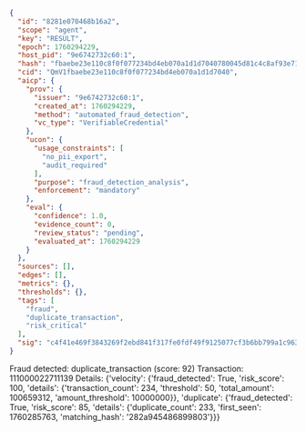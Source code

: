 ```json
{
  "id": "8281e070468b16a2",
  "scope": "agent",
  "key": "RESULT",
  "epoch": 1760294229,
  "host_pid": "9e6742732c60:1",
  "hash": "fbaebe23e110c8f0f077234bd4eb070a1d1d7040780045d81c4c8af93e717f57",
  "cid": "QmV1fbaebe23e110c8f0f077234bd4eb070a1d1d7040",
  "aicp": {
    "prov": {
      "issuer": "9e6742732c60:1",
      "created_at": 1760294229,
      "method": "automated_fraud_detection",
      "vc_type": "VerifiableCredential"
    },
    "ucon": {
      "usage_constraints": [
        "no_pii_export",
        "audit_required"
      ],
      "purpose": "fraud_detection_analysis",
      "enforcement": "mandatory"
    },
    "eval": {
      "confidence": 1.0,
      "evidence_count": 0,
      "review_status": "pending",
      "evaluated_at": 1760294229
    }
  },
  "sources": [],
  "edges": [],
  "metrics": {},
  "thresholds": {},
  "tags": [
    "fraud",
    "duplicate_transaction",
    "risk_critical"
  ],
  "sig": "c4f41e469f3843269f2ebd841f317fe0fdf49f9125077cf3b6bb799a1c96381a"
}
```

Fraud detected: duplicate_transaction (score: 92)
Transaction: 111000022711139
Details: {'velocity': {'fraud_detected': True, 'risk_score': 100, 'details': {'transaction_count': 234, 'threshold': 50, 'total_amount': 100659312, 'amount_threshold': 10000000}}, 'duplicate': {'fraud_detected': True, 'risk_score': 85, 'details': {'duplicate_count': 233, 'first_seen': 1760285763, 'matching_hash': '282a945486899803'}}}